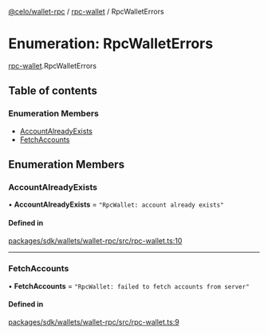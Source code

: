 [@celo/wallet-rpc](../README.md) / [rpc-wallet](../modules/rpc_wallet.md) / RpcWalletErrors

# Enumeration: RpcWalletErrors

[rpc-wallet](../modules/rpc_wallet.md).RpcWalletErrors

## Table of contents

### Enumeration Members

- [AccountAlreadyExists](rpc_wallet.RpcWalletErrors.md#accountalreadyexists)
- [FetchAccounts](rpc_wallet.RpcWalletErrors.md#fetchaccounts)

## Enumeration Members

### AccountAlreadyExists

• **AccountAlreadyExists** = ``"RpcWallet: account already exists"``

#### Defined in

[packages/sdk/wallets/wallet-rpc/src/rpc-wallet.ts:10](https://github.com/celo-org/developer-tooling/blob/master/packages/sdk/wallets/wallet-rpc/src/rpc-wallet.ts#L10)

___

### FetchAccounts

• **FetchAccounts** = ``"RpcWallet: failed to fetch accounts from server"``

#### Defined in

[packages/sdk/wallets/wallet-rpc/src/rpc-wallet.ts:9](https://github.com/celo-org/developer-tooling/blob/master/packages/sdk/wallets/wallet-rpc/src/rpc-wallet.ts#L9)

